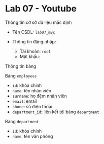 # Lab 07 - Youtube

Thông tin cơ sở dữ liệu mặc định 

- Tên CSDL: `lab07_mvc`
- Thông tin đăng nhập:

  - Tài khoản: `root`
  - Mật khẩu: ` `

Thông tin bảng 

Bảng `employees`
- `id`: khóa chính
- `name`: tên nhân viên
- `surname`: họ đệm nhân viên
- `email`: email
- `phone`: số điện thoại
- `department_id`: liên kết tới bảng `department`

Bảng `department`

- `id`: khóa chính
- `name`: tên văn phòng
